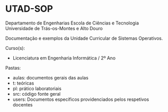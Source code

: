# UTAD-SOP

Departamento de Engenharias
Escola de Ciências e Tecnologia
Universidade de Trás-os-Montes e Alto Douro

Documentação e exemplos da Unidade Curricular de Sistemas Operativos.

Curso(s):
 - Licenciatura em Engenharia Informática / 2º Ano

Pastas:
 - aulas: documentos gerais das aulas
  - t: teóricas
  - pl: prático laboratoriais
 - src: código fonte geral
 - users: Documentos específicos providenciados pelos respetivos docentes